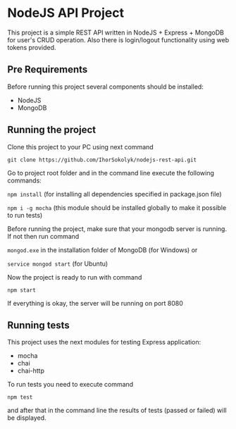 # NodeJS API Project
This project is a simple REST API written in NodeJS + Express + MongoDB for user's CRUD operation.
Also there is login/logout functionality using web tokens provided.

## Pre Requirements
Before running this project several components should be installed:

* NodeJS
* MongoDB

## Running the project
Clone this project to your PC using next command

`git clone https://github.com/IhorSokolyk/nodejs-rest-api.git`

Go to project root folder and in the command line execute the following commands:

`npm install` (for installing all dependencies specified in package.json file)

`npm i -g mocha` (this module should be installed globally to make it possible to run tests)

Before running the project, make sure that your mongodb server is running. If not then run command

`mongod.exe` in the installation folder of MongoDB (for Windows) or

`service mongod start` (for Ubuntu)

Now the project is ready to run with command

`npm start`

If  everything is okay, the server will be running on port 8080

## Running tests
This project uses the next modules for testing Express application:

* mocha
* chai
* chai-http

To run tests you need to execute command

`npm test`

and after that in the command line the results of tests (passed or failed) will be displayed.
